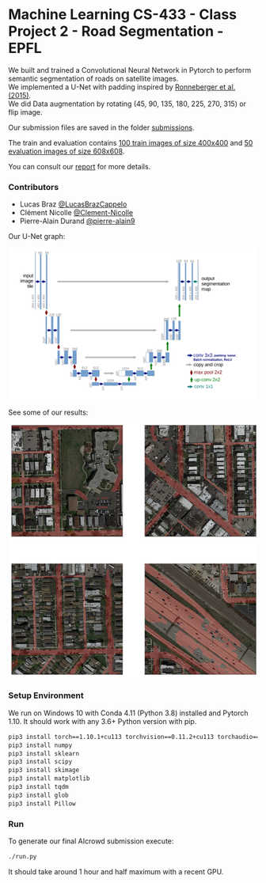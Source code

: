# Machine Learning CS-433 - Class Project 2 - Road Segmentation - EPFL
We built and trained a Convolutional Neural Network in Pytorch to perform semantic segmentation of roads on satellite images.   
We implemented a U-Net with padding inspired by [Ronneberger et al. (2015)](https://arxiv.org/pdf/1505.04597.pdf).   
We did Data augmentation by rotating (45, 90, 135, 180, 225, 270, 315) or flip image.

Our submission files are saved in the folder [submissions](submissions/).

The train and evaluation contains [100 train images of size 400x400](training) and [50 evaluation images of size 608x608](test_set_images).

You can consult our [report](report/BRAZ_DURAND_NICOLLE_Project2_Road_Segmentation_ML_EPFL.pdf) for more details.

### Contributors
- Lucas Braz [@LucasBrazCappelo](https://github.com/LucasBrazCappelo)
- Clément Nicolle [@Clement-Nicolle](https://github.com/Clement-Nicolle)
- Pierre-Alain Durand [@pierre-alain9](https://github.com/pierre-alain9)

Our U-Net graph:

![](report/figures/our_unet.png)

See some of our results:

![](report/figures/output_test.png)

### Setup Environment
We run on Windows 10 with Conda 4.11 (Python 3.8) installed and Pytorch 1.10. It should work with any 3.6+ Python version with pip.

```bash
pip3 install torch==1.10.1+cu113 torchvision==0.11.2+cu113 torchaudio===0.10.1+cu113 -f https://download.pytorch.org/whl/cu113/torch_stable.html
pip3 install numpy
pip3 install sklearn
pip3 install scipy
pip3 install skimage
pip3 install matplotlib
pip3 install tqdm
pip3 install glob
pip3 install Pillow
```

### Run

To generate our final AIcrowd submission execute:

   ```bash
./run.py
   ```
It should take around 1 hour and half maximum with a recent GPU.

